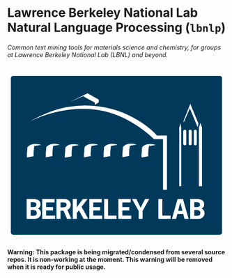 # Lawrence Berkeley National Lab Natural Language Processing (`lbnlp`)
###### Common text mining tools for materials science and chemistry, for groups at Lawrence Berkeley National Lab (LBNL) and beyond.


![lbnl_lgoo](logo.jpg)




#### Warning: This package is being migrated/condensed from several source repos. It is non-working at the moment. This warning will be removed when it is ready for public usage.